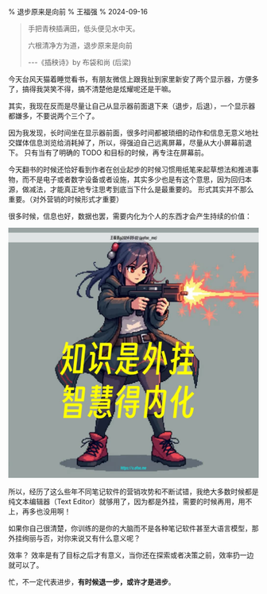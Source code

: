 % 退步原来是向前
% 王福强
% 2024-09-16

> 手把青秧插满田，低头便见水中天。
> 
> 六根清净方为道，退步原来是向前
> 
> ---《插秧诗》by 布袋和尚 (后梁)

今天台风天猫着睡觉看书，有朋友微信上跟我扯到家里新安了两个显示器，方便多了，搞得我哭笑不得，搞不清楚他是炫耀呢还是干嘛。

其实，我现在反而是尽量让自己从显示器前面退下来（退步，后退），一个显示器都嫌多，不要说两个三个了。

因为我发现，长时间坐在显示器前面，很多时间都被琐细的动作和信息无意义地社交媒体信息浏览给消耗掉了，所以，得强迫自己远离屏幕，尽量从大小屏幕前退下。 只有当有了明确的 TODO 和目标的时候，再专注在屏幕前。

今天翻书的时候还恰好看到作者在创业起步的时候习惯用纸笔来起草想法和推进事物，而不是电子或者数字设备或者设施，其实多少也是有这个意思，因为回归本源，做减法，才能真正地专注思考到底当下什么是最重要的。 形式其实并不那么重要。（对外营销的时候形式才重要）

很多时候，信息也好，数据也罢，需要内化为个人的东西才会产生持续的价值：

![](./images/inline-wise.jpg)

所以，经历了这么些年不同笔记软件的营销攻势和不断试错，我绝大多数时候都是纯文本编辑器（Text Editor）就够用了，因为都是外挂，需要的时候再用，用不上，再多也没用啊！

如果你自己很清楚，你训练的是你的大脑而不是各种笔记软件甚至大语言模型，那外挂绚丽与否，对你来说又有什么意义呢？

效率？ 效率是有了目标之后才有意义，当你还在探索或者决策之前，效率扔一边就可以了。

忙，不一定代表进步，**有时候退一步，或许才是进步**。




















